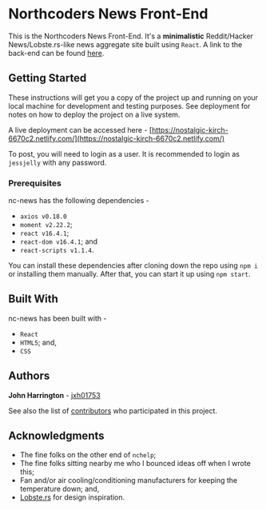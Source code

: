 # Northcoders News Front-End

This is the Northcoders News Front-End. It's a **minimalistic** Reddit/Hacker News/Lobste.rs-like news aggregate site built using `React`. A link to the back-end can be found [here](https://github.com/jxh01753/nc-news-be).

## Getting Started

These instructions will get you a copy of the project up and running on your local machine for development and testing purposes. See deployment for notes on how to deploy the project on a live system.

A live deployment can be accessed here - [https://nostalgic-kirch-6670c2.netlify.com/](https://nostalgic-kirch-6670c2.netlify.com/)

To post, you will need to login as a user. It is recommended to login as `jessjelly` with any password.

### Prerequisites

nc-news has the following dependencies - 

- `axios v0.18.0`
- `moment v2.22.2`;
- `react v16.4.1`;
- `react-dom v16.4.1`; and
- `react-scripts v1.1.4`.

You can install these dependencies after cloning down the repo using `npm i` or installing them manually. After that, you can start it up using `npm start`.

## Built With

nc-news has been built with -

- `React`
- `HTML5`; and,
- `CSS`

## Authors

**John Harrington** - [jxh01753](https://github.com/jxh01753)

See also the list of [contributors](https://github.com/jxh01753/nc-news/contributors) who participated in this project.

## Acknowledgments

- The fine folks on the other end of `nchelp`;
- The fine folks sitting nearby me who I bounced ideas off when I wrote this;
- Fan and/or air cooling/conditioning manufacturers for keeping the temperature down; and,
- [Lobste.rs](https://www.lobste.rs) for design inspiration.
